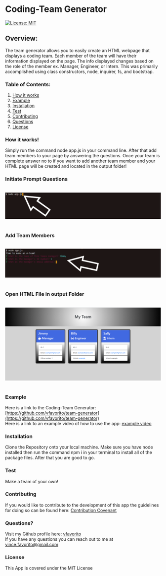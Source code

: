 # Coding-Team Generator

[![License: MIT](https://img.shields.io/badge/License-MIT-yellow.svg)](https://opensource.org/licenses/MIT)

## Overview:
The team generator allows you to easily create an HTML webpage that displays a coding team.  Each member of the team will have their information displayed on the page.  The info displayed changes based on the role of the member ex. Manager, Engineer, or Intern.  This was primarily accomplished using class constructors, node, inquirer, fs, and bootstrap.  

### Table of Contents:
1. [How it works](#How-it-works)
2. [Example](#Example)
3. [Installation](#Installation)
4. [Test](#Test)
5. [Contributing](#Contributing)
6. [Questions](#Questions?)
7. [License](#License)

### How it works!
Simply run the command node app.js in your command line.  After that add team members to your page by answering the questions.  Once your team is complete answer no to if you want to add another team member and your HTML page will be created and located in the output folder!

### Initiate Prompt Questions
 <br/> ![picAlt](images/initialize.png) <br/><br/>

### Add Team Members
 <br/> ![picAlt](images/questions.png) <br/><br/>

### Open HTML File in output Folder
<br/> ![picAlt](images/html.PNG) <br/><br/>

### Example
Here is a link to the Coding-Team Generator:  [https://github.com/vfavorito/team-generator](https://github.com/vfavorito/team-generator)<br>
Here is a link to an example video of how to use the app: [example video](https://drive.google.com/file/d/1fpkdMUCGyjmYpHHtLo-z9gW1zovG6K2m/view?usp=sharing)

### Installation
Clone the Repository onto your local machine.  Make sure you have node installed then run the command npm i in your terminal to install all of the package files.  After that you are good to go.

### Test
Make a team of your own!

### Contributing
If you would like to contribute to the development of this app the guidelines for doing so can be found here: [Contribution Covenant](https://www.contributor-covenant.org/version/2/0/code_of_conduct/code_of_conduct.txt)

### Questions?
Visit my Github profile here: [vfavorito](https://github.com/vfavorito)<br/>
If you have any questions you can reach out to me at vince.favorito@gmail.com

### License
This App is covered under the MIT License